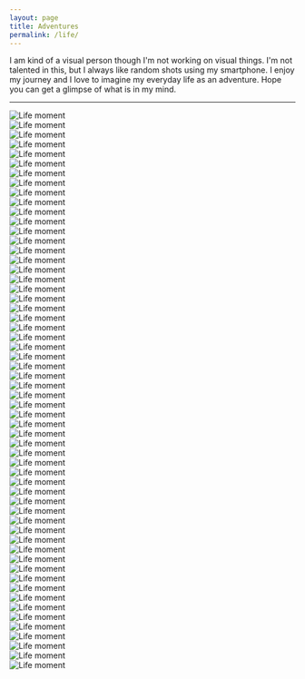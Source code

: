 ```yaml
---
layout: page
title: Adventures
permalink: /life/
---
```


<div class="posts-intro">
  <p class="blog-desc">I am kind of a visual person though I'm not working on visual things. I'm not talented in this, but I always like random shots using my smartphone. I enjoy my journey and I love to imagine my everyday life as an adventure. Hope you can get a glimpse of what is in my mind.</p>
  <hr class="intro-divider"/>
</div>

<section class="scattered-gallery">
  <div class="horizontal-scroll-container">
    <div class="photo-wall">
      <div class="photo-item">
        <img src="/public/img/gallery/20251026-192412.jpg" alt="Life moment" loading="lazy" />
        <div class="photo-caption"></div>
      </div>
      <div class="photo-item">
        <img src="/public/img/gallery/20251026-192621.jpg" alt="Life moment" loading="lazy" />
        <div class="photo-caption"></div>
      </div>
      <div class="photo-item">
        <img src="/public/img/gallery/20251026-192742.jpg" alt="Life moment" loading="lazy" />
        <div class="photo-caption"></div>
      </div>
      <div class="photo-item">
        <img src="/public/img/gallery/20251026-192835.jpg" alt="Life moment" loading="lazy" />
        <div class="photo-caption"></div>
      </div>
      <div class="photo-item">
        <img src="/public/img/gallery/20251026-192843.jpg" alt="Life moment" loading="lazy" />
        <div class="photo-caption"></div>
      </div>
      <div class="photo-item">
        <img src="/public/img/gallery/20251026-192853.jpg" alt="Life moment" loading="lazy" />
        <div class="photo-caption"></div>
      </div>
      <div class="photo-item">
        <img src="/public/img/gallery/20251026-192912.jpg" alt="Life moment" loading="lazy" />
        <div class="photo-caption"></div>
      </div>
      <div class="photo-item">
        <img src="/public/img/gallery/20251026-192925.jpg" alt="Life moment" loading="lazy" />
        <div class="photo-caption"></div>
      </div>
      <div class="photo-item">
        <img src="/public/img/gallery/20251026-192932.jpg" alt="Life moment" loading="lazy" />
        <div class="photo-caption"></div>
      </div>
      <div class="photo-item">
        <img src="/public/img/gallery/20251026-192940.jpg" alt="Life moment" loading="lazy" />
        <div class="photo-caption"></div>
      </div>
      <div class="photo-item">
        <img src="/public/img/gallery/20251026-192948.jpg" alt="Life moment" loading="lazy" />
        <div class="photo-caption"></div>
      </div>
      <div class="photo-item">
        <img src="/public/img/gallery/20251026-192955.jpg" alt="Life moment" loading="lazy" />
        <div class="photo-caption"></div>
      </div>
      <div class="photo-item">
        <img src="/public/img/gallery/20251026-193002.jpg" alt="Life moment" loading="lazy" />
        <div class="photo-caption"></div>
      </div>
      <div class="photo-item">
        <img src="/public/img/gallery/20251026-193008.jpg" alt="Life moment" loading="lazy" />
        <div class="photo-caption"></div>
      </div>
      <div class="photo-item">
        <img src="/public/img/gallery/20251026-193015.jpg" alt="Life moment" loading="lazy" />
        <div class="photo-caption"></div>
      </div>
      <div class="photo-item">
        <img src="/public/img/gallery/20251026-193021.jpg" alt="Life moment" loading="lazy" />
        <div class="photo-caption"></div>
      </div>
      <div class="photo-item">
        <img src="/public/img/gallery/20251026-193029.jpg" alt="Life moment" loading="lazy" />
        <div class="photo-caption"></div>
      </div>
      <div class="photo-item">
        <img src="/public/img/gallery/20251026-193036.jpg" alt="Life moment" loading="lazy" />
        <div class="photo-caption"></div>
      </div>
      <div class="photo-item">
        <img src="/public/img/gallery/20251026-193043.jpg" alt="Life moment" loading="lazy" />
        <div class="photo-caption"></div>
      </div>
      <div class="photo-item">
        <img src="/public/img/gallery/20251026-193049.jpg" alt="Life moment" loading="lazy" />
        <div class="photo-caption"></div>
      </div>
      <div class="photo-item">
        <img src="/public/img/gallery/20251026-193055.jpg" alt="Life moment" loading="lazy" />
        <div class="photo-caption"></div>
      </div>
      <div class="photo-item">
        <img src="/public/img/gallery/20251026-193102.jpg" alt="Life moment" loading="lazy" />
        <div class="photo-caption"></div>
      </div>
      <div class="photo-item">
        <img src="/public/img/gallery/20251026-193107.jpg" alt="Life moment" loading="lazy" />
        <div class="photo-caption"></div>
      </div>
      <div class="photo-item">
        <img src="/public/img/gallery/20251026-193113.jpg" alt="Life moment" loading="lazy" />
        <div class="photo-caption"></div>
      </div>
      <div class="photo-item">
        <img src="/public/img/gallery/20251026-193119.jpg" alt="Life moment" loading="lazy" />
        <div class="photo-caption"></div>
      </div>
      <div class="photo-item">
        <img src="/public/img/gallery/20251026-193126.jpg" alt="Life moment" loading="lazy" />
        <div class="photo-caption"></div>
      </div>
      <div class="photo-item">
        <img src="/public/img/gallery/20251026-193156.jpg" alt="Life moment" loading="lazy" />
        <div class="photo-caption"></div>
      </div>
      <div class="photo-item">
        <img src="/public/img/gallery/20251026-193204.jpg" alt="Life moment" loading="lazy" />
        <div class="photo-caption"></div>
      </div>
      <div class="photo-item">
        <img src="/public/img/gallery/20251026-193210.jpg" alt="Life moment" loading="lazy" />
        <div class="photo-caption"></div>
      </div>
      <div class="photo-item">
        <img src="/public/img/gallery/20251026-193217.jpg" alt="Life moment" loading="lazy" />
        <div class="photo-caption"></div>
      </div>
      <div class="photo-item">
        <img src="/public/img/gallery/20251026-193223.jpg" alt="Life moment" loading="lazy" />
        <div class="photo-caption"></div>
      </div>
      <div class="photo-item">
        <img src="/public/img/gallery/20251026-193229.jpg" alt="Life moment" loading="lazy" />
        <div class="photo-caption"></div>
      </div>
      <div class="photo-item">
        <img src="/public/img/gallery/20251026-193235.jpg" alt="Life moment" loading="lazy" />
        <div class="photo-caption"></div>
      </div>
      <div class="photo-item">
        <img src="/public/img/gallery/20251026-193241.jpg" alt="Life moment" loading="lazy" />
        <div class="photo-caption"></div>
      </div>
      <div class="photo-item">
        <img src="/public/img/gallery/20251026-193247.jpg" alt="Life moment" loading="lazy" />
        <div class="photo-caption"></div>
      </div>
      <div class="photo-item">
        <img src="/public/img/gallery/20251026-193254.jpg" alt="Life moment" loading="lazy" />
        <div class="photo-caption"></div>
      </div>
      <div class="photo-item">
        <img src="/public/img/gallery/20251026-193259.jpg" alt="Life moment" loading="lazy" />
        <div class="photo-caption"></div>
      </div>
      <div class="photo-item">
        <img src="/public/img/gallery/20251026-193305.jpg" alt="Life moment" loading="lazy" />
        <div class="photo-caption"></div>
      </div>
      <div class="photo-item">
        <img src="/public/img/gallery/20251026-193311.jpg" alt="Life moment" loading="lazy" />
        <div class="photo-caption"></div>
      </div>
      <div class="photo-item">
        <img src="/public/img/gallery/20251026-193318.jpg" alt="Life moment" loading="lazy" />
        <div class="photo-caption"></div>
      </div>
      <div class="photo-item">
        <img src="/public/img/gallery/20251026-193324.jpg" alt="Life moment" loading="lazy" />
        <div class="photo-caption"></div>
      </div>
      <div class="photo-item">
        <img src="/public/img/gallery/20251026-193332.jpg" alt="Life moment" loading="lazy" />
        <div class="photo-caption"></div>
      </div>
      <div class="photo-item">
        <img src="/public/img/gallery/20251026-193338.jpg" alt="Life moment" loading="lazy" />
        <div class="photo-caption"></div>
      </div>
      <div class="photo-item">
        <img src="/public/img/gallery/20251026-193348.jpg" alt="Life moment" loading="lazy" />
        <div class="photo-caption"></div>
      </div>
      <div class="photo-item">
        <img src="/public/img/gallery/20251026-193354.jpg" alt="Life moment" loading="lazy" />
        <div class="photo-caption"></div>
      </div>
      <div class="photo-item">
        <img src="/public/img/gallery/20251026-193420.jpg" alt="Life moment" loading="lazy" />
        <div class="photo-caption"></div>
      </div>
      <div class="photo-item">
        <img src="/public/img/gallery/20251026-193427.jpg" alt="Life moment" loading="lazy" />
        <div class="photo-caption"></div>
      </div>
      <div class="photo-item">
        <img src="/public/img/gallery/20251026-193433.jpg" alt="Life moment" loading="lazy" />
        <div class="photo-caption"></div>
      </div>
      <div class="photo-item">
        <img src="/public/img/gallery/20251026-193440.jpg" alt="Life moment" loading="lazy" />
        <div class="photo-caption"></div>
      </div>
      <div class="photo-item">
        <img src="/public/img/gallery/20251026-193446.jpg" alt="Life moment" loading="lazy" />
        <div class="photo-caption"></div>
      </div>
      <div class="photo-item">
        <img src="/public/img/gallery/20251026-193452.jpg" alt="Life moment" loading="lazy" />
        <div class="photo-caption"></div>
      </div>
      <div class="photo-item">
        <img src="/public/img/gallery/20251026-193458.jpg" alt="Life moment" loading="lazy" />
        <div class="photo-caption"></div>
      </div>
      <div class="photo-item">
        <img src="/public/img/gallery/20251026-193504.jpg" alt="Life moment" loading="lazy" />
        <div class="photo-caption"></div>
      </div>
      <div class="photo-item">
        <img src="/public/img/gallery/20251026-193512.jpg" alt="Life moment" loading="lazy" />
        <div class="photo-caption"></div>
      </div>
      <div class="photo-item">
        <img src="/public/img/gallery/20251026-193518.jpg" alt="Life moment" loading="lazy" />
        <div class="photo-caption"></div>
      </div>
      <div class="photo-item">
        <img src="/public/img/gallery/20251026-193524.jpg" alt="Life moment" loading="lazy" />
        <div class="photo-caption"></div>
      </div>
      <div class="photo-item">
        <img src="/public/img/gallery/20251026-193529.jpg" alt="Life moment" loading="lazy" />
        <div class="photo-caption"></div>
      </div>
      <div class="photo-item">
        <img src="/public/img/gallery/20251026-193537.jpg" alt="Life moment" loading="lazy" />
        <div class="photo-caption"></div>
      </div>
    </div>
  </div>
</section>
